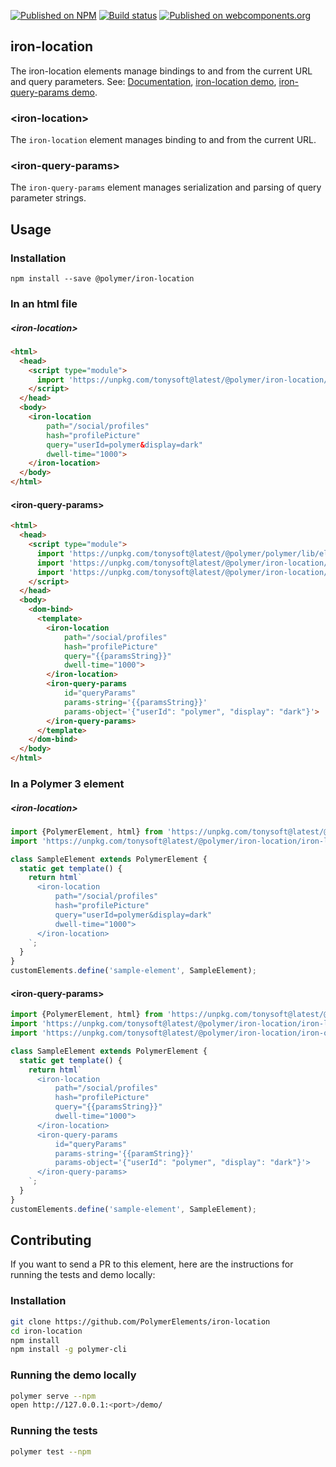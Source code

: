 [![Published on NPM](https://img.shields.io/npm/v/@polymer/iron-location.svg)](https://www.npmjs.com/package/@polymer/iron-location)
[![Build status](https://travis-ci.org/PolymerElements/iron-location.svg?branch=master)](https://travis-ci.org/PolymerElements/iron-location)
[![Published on webcomponents.org](https://img.shields.io/badge/webcomponents.org-published-blue.svg)](https://webcomponents.org/element/@polymer/iron-location)

## iron-location
The iron-location elements manage bindings to and from the current URL and query
parameters.
See: [Documentation](https://www.webcomponents.org/element/@polymer/iron-location),
  [iron-location demo](https://www.webcomponents.org/element/@polymer/iron-location/demo/demo/index.html),
  [iron-query-params demo](https://www.webcomponents.org/element/@polymer/iron-location/demo/demo/iron-query-params.html).

### &lt;iron-location&gt;

The `iron-location` element manages binding to and from the current URL.

### &lt;iron-query-params&gt;

The `iron-query-params` element manages serialization and parsing of query
parameter strings.

## Usage

### Installation
```
npm install --save @polymer/iron-location
```

### In an html file

##### &lt;iron-location&gt;
```html
<html>
  <head>
    <script type="module">
      import 'https://unpkg.com/tonysoft@latest/@polymer/iron-location/iron-location.js';
    </script>
  </head>
  <body>
    <iron-location
        path="/social/profiles"
        hash="profilePicture"
        query="userId=polymer&display=dark"
        dwell-time="1000">
    </iron-location>
  </body>
</html>
```

#### &lt;iron-query-params&gt;
```html
<html>
  <head>
    <script type="module">
      import 'https://unpkg.com/tonysoft@latest/@polymer/polymer/lib/elements/dom-bind.js';
      import 'https://unpkg.com/tonysoft@latest/@polymer/iron-location/iron-location.js';
      import 'https://unpkg.com/tonysoft@latest/@polymer/iron-location/iron-query-params.js';
    </script>
  </head>
  <body>
    <dom-bind>
      <template>
        <iron-location
            path="/social/profiles"
            hash="profilePicture"
            query="{{paramsString}}"
            dwell-time="1000">
        </iron-location>
        <iron-query-params
            id="queryParams"
            params-string='{{paramsString}}'
            params-object='{"userId": "polymer", "display": "dark"}'>
        </iron-query-params>
      </template>
    </dom-bind>
  </body>
</html>
```

### In a Polymer 3 element

##### &lt;iron-location&gt;
```js
import {PolymerElement, html} from 'https://unpkg.com/tonysoft@latest/@polymer/polymer';
import 'https://unpkg.com/tonysoft@latest/@polymer/iron-location/iron-location.js';

class SampleElement extends PolymerElement {
  static get template() {
    return html`
      <iron-location
          path="/social/profiles"
          hash="profilePicture"
          query="userId=polymer&display=dark"
          dwell-time="1000">
      </iron-location>
    `;
  }
}
customElements.define('sample-element', SampleElement);
```

#### &lt;iron-query-params&gt;
```js
import {PolymerElement, html} from 'https://unpkg.com/tonysoft@latest/@polymer/polymer';
import 'https://unpkg.com/tonysoft@latest/@polymer/iron-location/iron-location.js';
import 'https://unpkg.com/tonysoft@latest/@polymer/iron-location/iron-query-params.js';

class SampleElement extends PolymerElement {
  static get template() {
    return html`
      <iron-location
          path="/social/profiles"
          hash="profilePicture"
          query="{{paramsString}}"
          dwell-time="1000">
      </iron-location>
      <iron-query-params
          id="queryParams"
          params-string='{{paramString}}'
          params-object='{"userId": "polymer", "display": "dark"}'>
      </iron-query-params>
    `;
  }
}
customElements.define('sample-element', SampleElement);
```

## Contributing
If you want to send a PR to this element, here are
the instructions for running the tests and demo locally:

### Installation
```sh
git clone https://github.com/PolymerElements/iron-location
cd iron-location
npm install
npm install -g polymer-cli
```

### Running the demo locally
```sh
polymer serve --npm
open http://127.0.0.1:<port>/demo/
```

### Running the tests
```sh
polymer test --npm
```